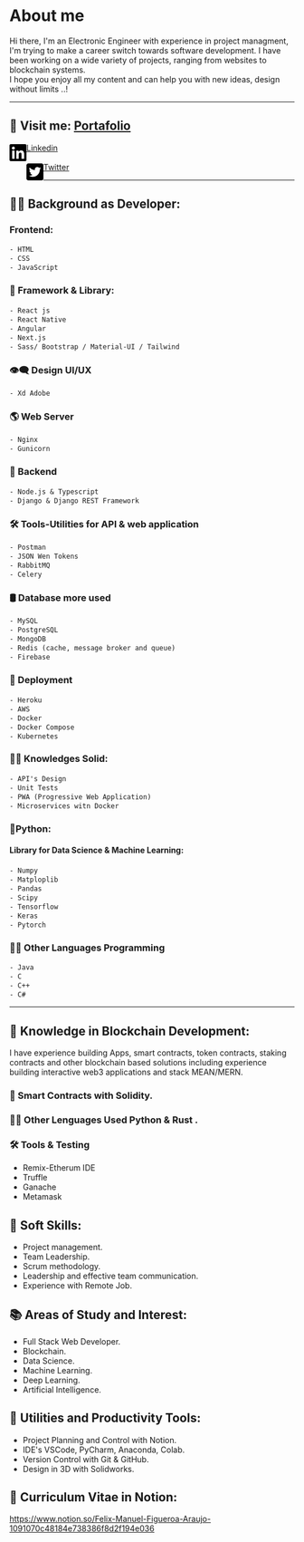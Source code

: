 # About me
Hi there, I'm an Electronic Engineer with experience in project managment, I'm trying to make a career switch towards software development. I have been working on a wide variety of projects, ranging from websites to blockchain systems. <br/>I hope you enjoy all my content and can help you with new ideas, design without limits ..!
<hr> 
<h2>📢 Visit me: <a style={{color:"gray"}} href="https://fmfigueroa.github.io/Portfolio/">Portafolio</a></h2> 

<a href="https://www.linkedin.com/in/felix-manuel-figueroa-3b91551b/">Linkedin
<img align="left" alt="Felix Figueroa | Linkedin" width="30px" src="https://raw.githubusercontent.com/FMFigueroa/FMFigueroa/master/assets/img/linkedin-brands.svg"/></a>
<br/>
<br/>
<a href="https://twitter.com/FelixM_Figueroa">Twitter
<img align="left" alt="Felix Figueroa | Twitter" width="30px" src="https://raw.githubusercontent.com/FMFigueroa/FMFigueroa/master/assets/img/twitter-square-brands.svg"/></a>
<br/>
<hr/> 
   
## 👨‍💻 Background as Developer:
### Frontend:
    - HTML
    - CSS
    - JavaScript

### 💪 Framework & Library:
    - React js
    - React Native
    - Angular
    - Next.js
    - Sass/ Bootstrap / Material-UI / Tailwind

### 👁‍🗨 Design UI/UX
    - Xd Adobe
  
### 🌎 Web Server
    - Nginx 
    - Gunicorn
  
###  🧠 Backend
    - Node.js & Typescript
    - Django & Django REST Framework
  
###  🛠 Tools-Utilities for API & web application 
    - Postman
    - JSON Wen Tokens
    - RabbitMQ
    - Celery
 
### 🛢 Database more used
    - MySQL
    - PostgreSQL
    - MongoDB
    - Redis (cache, message broker and queue)
    - Firebase
  
### 🚀 Deployment
    - Heroku
    - AWS
    - Docker
    - Docker Compose
    - Kubernetes
    
### 👨‍💻 Knowledges Solid:
    - API's Design
    - Unit Tests
    - PWA (Progressive Web Application)
    - Microservices witn Docker
     
### 🐍Python:
#### Library for Data Science & Machine Learning:
    - Numpy
    - Matploplib
    - Pandas
    - Scipy
    - Tensorflow
    - Keras
    - Pytorch
  
 ### 👨‍💻 Other Languages Programming
    - Java
    - C
    - C++
    - C#
    
<hr/>

## 🔗 Knowledge in Blockchain Development:
I have experience building Apps, smart contracts, token contracts, staking contracts and other blockchain based solutions including experience building interactive web3 applications and stack MEAN/MERN.
    
### 📃 Smart Contracts with Solidity.
  
### 👨‍💻 Other Lenguages Used Python & Rust .

### 🛠 Tools & Testing
- Remix-Etherum IDE
- Truffle
- Ganache
- Metamask

## 📌 Soft Skills:

- Project management.
- Team Leadership.
- Scrum methodology.
- Leadership and effective team communication.
- Experience with Remote Job.

## 📚 Areas of Study and Interest:
- Full Stack Web Developer.
- Blockchain.
- Data Science.
- Machine Learning.
- Deep Learning.
- Artificial Intelligence.

## 💎 Utilities and Productivity Tools:
- Project Planning and Control with Notion.
- IDE's VSCode, PyCharm, Anaconda, Colab.
- Version Control with Git & GitHub.
- Design in 3D with Solidworks.

## 📘 Curriculum Vitae in Notion:
  https://www.notion.so/Felix-Manuel-Figueroa-Araujo-1091070c48184e738386f8d2f194e036
